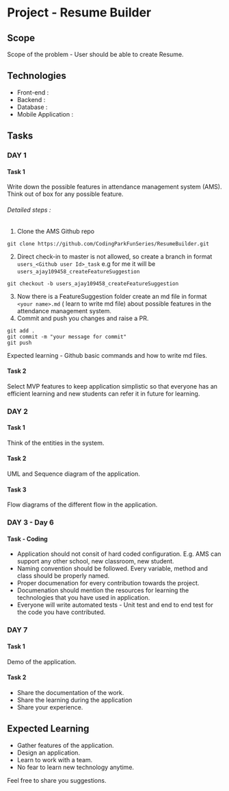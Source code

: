 # Project - Resume Builder

## Scope
Scope of the problem - User should be able to create Resume.

## Technologies
* Front-end : 
* Backend : 
* Database : 
* Mobile Application : 

## Tasks

### DAY 1

#### Task 1 
Write down the possible features in attendance management system (AMS). Think out of box for any possible feature. 

###### Detailed steps :
1. Clone the AMS Github repo    
```
git clone https://github.com/CodingParkFunSeries/ResumeBuilder.git
```
2. Direct check-in to master is not allowed, so create a branch in format `users_<Github user Id>_task` e.g for me it will be `users_ajay109458_createFeatureSuggestion`   
```
git checkout -b users_ajay109458_createFeatureSuggestion
```
3. Now there is a FeatureSuggestion folder create an md file in format `<your name>.md` ( learn to write md file) about possible features in the attendance management system. 
4. Commit and push you changes and raise a PR.
```
git add . 
git commit -m "your message for commit"
git push
```

Expected learning - Github basic commands and how to write md files.

#### Task 2
Select MVP features to keep application simplistic so that everyone has an efficient learning and new students can refer it in future for learning.

### DAY 2

#### Task 1
Think of the entities in the system.

#### Task 2
UML and Sequence diagram of the application.

#### Task 3
Flow diagrams of the different flow in the application. 

### DAY 3 - Day 6

#### Task - Coding 
- Application should not consit of hard coded configuration. E.g. AMS can support any other school, new classroom, new student. 
- Naming convention should be followed. Every variable, method and class should be properly named.  
- Proper documenation for every contribution towards the project. 
- Documenation should mention the resources for learning the technologies that you have used in application. 
- Everyone will write automated tests - Unit test and end to end test for the code you have contributed. 

### DAY 7

#### Task 1
Demo of the application. 

#### Task 2
- Share the documentation of the work. 
- Share the learning during the application
- Share your experience. 

## Expected Learning
- Gather features of the application.
- Design an application. 
- Learn to work with a team.
- No fear to learn new technology anytime.  

Feel free to share you suggestions.  

